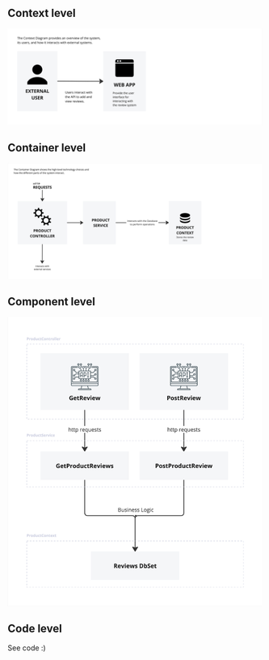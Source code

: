 ## Context level
![System/Context Diagram](rendered-views/contextDiagram.jpg)

## Container level
![Container Diagram](rendered-views/containerDiagram.jpg)

## Component level
![Component Diagram](rendered-views/componentDiagram.jpg)

## Code level
See code :) 